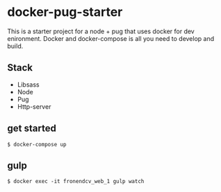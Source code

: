 # docker-pug-starter

This is a starter project for a node + pug that uses docker for dev enironment.
Docker and docker-compose is all you need to develop and build.

## Stack
* Libsass
* Node
* Pug
* Http-server

## get started
```
$ docker-compose up
```

## gulp
```
$ docker exec -it fronendcv_web_1 gulp watch
```
